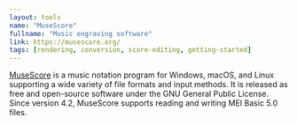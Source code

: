 ```yaml
---
layout: tools
name: "MuseScore"
fullname: "Music engraving software"
link: https://musescore.org/
tags: [rendering, conversion, score-editing, getting-started]
---
```


[MuseScore](https://musescore.org/) is a music notation program for Windows, macOS, and Linux supporting a wide variety of file formats and input methods. It is released as free and open-source software under the GNU General Public License. Since version 4.2, MuseScore supports reading and writing MEI Basic 5.0 files.